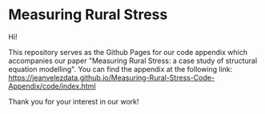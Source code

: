 # Measuring Rural Stress
Hi!

This repository serves as the Github Pages for our code appendix which accompanies our paper "Measuring Rural Stress: a case study of structural equation modelling". You can find the appendix at the following link: https://jeanvelezdata.github.io/Measuring-Rural-Stress-Code-Appendix/code/index.html

Thank you for your interest in our work!
